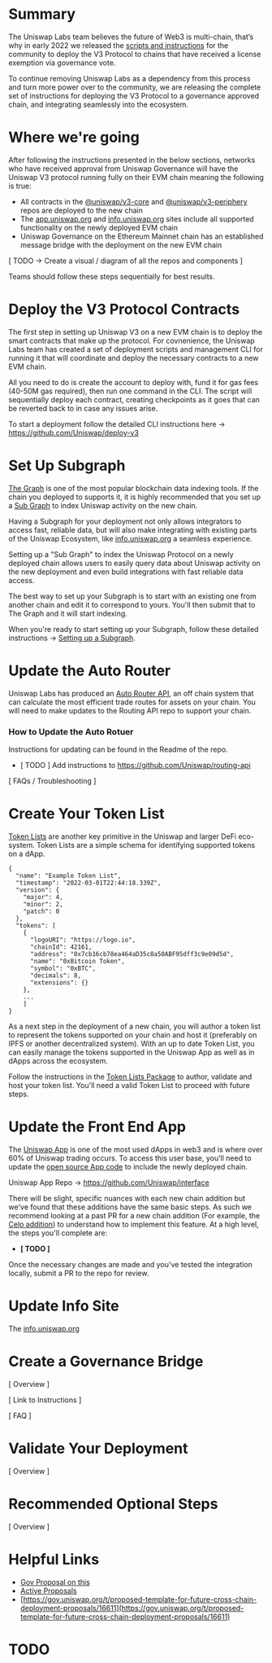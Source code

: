 
# Summary

The Uniswap Labs team believes the future of Web3 is multi-chain, that’s why in early 2022 we released the [scripts and instructions](https://uniswap.org/blog/multichain-uniswap) for the community to deploy the V3 Protocol to chains that have received a license exemption via governance vote. 

To continue removing Uniswap Labs as a dependency from this process and turn more power over to the community, we are releasing the complete set of instructions for deploying the V3 Protocol to a governance approved chain, and integrating seamlessly into the ecosystem.

# Where we're going
After following the instructions presented in the below sections, networks who have received approval from Uniswap Governance will have the Uniswap V3 protocol running fully on their EVM chain meaning the following is true: 

- All contracts in the [@uniswap/v3-core](https://github.com/Uniswap/v3-core) and [@uniswap/v3-periphery](https://github.com/Uniswap/v3-periphery) repos are deployed to the new chain
- The [app.uniswap.org](https://app.uniswap.org) and [info.uniswap.org](info.uniswap.org) sites include all supported functionality on the newly deployed EVM chain
- Uniswap Governance on the Ethereum Mainnet chain has an established message bridge with the deployment on the new EVM chain


[ TODO -> Create a visual / diagram of all the repos and components ] 

Teams should follow these steps sequentially for best results. 

# Deploy the V3 Protocol Contracts

The first step in setting up Uniswap V3 on a new EVM chain is to deploy the smart contracts that make up the protocol. For covnenience, the Uniswap Labs team has created a set of deployment scripts and management CLI for running it that will coordinate and deploy the necessary contracts to a new EVM chain. 

All you need to do is create the account to deploy with, fund it for gas fees (40-50M gas required), then run one command in the CLI. The script will sequentially deploy each contract, creating checkpoints as it goes that can be reverted back to in case any issues arise. 

To start a deployment follow the detailed CLI instructions here → https://github.com/Uniswap/deploy-v3

# Set Up Subgraph
[The Graph](https://thegraph.com/en/) is one of the most popular blockchain data indexing tools. If the chain you deployed to supports it, it is highly recommended that you set up a [Sub Graph](https://thegraph.com/docs/en/developer/define-subgraph-hosted/) to index Uniswap activity on the new chain. 

Having a Subgraph for your deployment not only allows integrators to access fast, reliable data, but will also make integrating with existing parts of the Uniswap Ecosystem, like [info.uniswap.org](info.uniswap.org) a seamless experience. 

Setting up a "Sub Graph" to index the Uniswap Protocol on a newly deployed chain allows users to easily query data about Uniswap activity on the new deployment and even build integrations with fast reliable data access. 

The best way to set up your Subgraph is to start with an existing one from another chain and edit it to correspond to yours. You'll then submit that to The Graph and it will start indexing. 

When you're ready to start setting up your Subgraph, follow these detailed instructions → [Setting up a Subgraph](https://github.com/Uniswap/v3-new-chain-deployments/blob/main/subgraph_instructions.md).

# Update the Auto Router

 Uniswap Labs has produced an [Auto Router API](https://github.com/Uniswap/routing-api), an off chain system that can calculate the most efficient trade routes for assets on your chain. You will need to make updates to the Routing API repo to support your chain. 

### How to Update the Auto Rotuer

Instructions for updating can be found in the Readme of the repo. 

- [ TODO ] Add instructions to https://github.com/Uniswap/routing-api

[ FAQs / Troubleshooting ]

# Create Your Token List
[Token Lists](https://tokenlists.org/) are another key primitive in the Uniswap and larger DeFi eco-system. Token Lists are a simple schema for identifying supported tokens on a dApp. 

```
{
  "name": "Example Token List",
  "timestamp": "2022-03-01T22:44:18.339Z",
  "version": {
    "major": 4,
    "minor": 2,
    "patch": 0
  },
  "tokens": [
    {
      "logoURI": "https://logo.io",
      "chainId": 42161,
      "address": "0x7cb16cb78ea464aD35c8a50ABF95dff3c9e09d5d",
      "name": "0xBitcoin Token",
      "symbol": "0xBTC",
      "decimals": 8,
      "extensions": {}
    },
    ...
    ]
}
```

As a next step in the deployment of a new chain, you will author a token list to represent the tokens supported on your chain and host it (preferably on IPFS or another decentralized system). With an up to date Token List, you can easily manage the tokens supported in the Uniswap App as well as in dApps across the ecosystem. 

Follow the instructions in the [Token Lists Package](https://github.com/Uniswap/token-lists#authoring-token-lists) to author, validate and host your token list. You'll need a valid Token List to proceed with future steps. 


# Update the Front End App

The [Uniswap App](http://app.uniswap.org) is one of the most used dApps in web3 and is where over 60% of Uniswap trading occurs. To access this user base, you’ll need to update the [open source App code](https://github.com/Uniswap/interface) to include the newly deployed chain.  

Uniswap App Repo → https://github.com/Uniswap/interface


There will be slight, specific nuances with each new chain addition but we've found that these additions have the same basic steps. As such we recommend looking at a past PR for a new chain addition (For example, the [Celo addition](https://github.com/Uniswap/interface/pull/3915/)) to understand how to implement this feature. At a high level, the steps you'll complete are: 

- **[ TODO ]**
 
 Once the necessary changes are made and you've tested the integration locally, submit a PR to the repo for review.

# Update Info Site
The [info.uniswap.org](https://info.uniswap.org)

# Create a Governance Bridge
[ Overview ] 

[ Link to Instructions ] 

[ FAQ ]

# Validate Your Deployment
[ Overview ]

# Recommended Optional Steps
[ Overview ]

# Helpful Links

- [Gov Proposal on this](https://gov.uniswap.org/t/proposed-template-for-future-cross-chain-deployment-proposals/16611)
- [Active Proposals](https://app.uniswap.org/#/vote?chain=mainnet)
- [https://gov.uniswap.org/t/proposed-template-for-future-cross-chain-deployment-proposals/16611](https://gov.uniswap.org/t/proposed-template-for-future-cross-chain-deployment-proposals/16611)

# TODO
